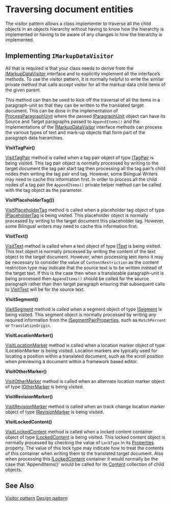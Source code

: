 Traversing document entities
=====

The visitor pattern allows a class implementer to traverse all the child objects in an objects hierarchy without having to know how the hierarchy is implemented or having to be aware of any changes in how the hierarchy is implemented.

Implementing `IMarkupDataVisitor`
----

All that is required is that your class needs to derive from the [IMarkupDataVisitor](../../api/filetypesupport/Sdl.FileTypeSupport.Framework.BilingualApi.IMarkupDataVisitor.yml#Sdl_FileTypeSupport_Framework_BilingualApi_IMarkupDataVisitor_VisitTagPair_Sdl_FileTypeSupport_Framework_BilingualApi_ITagPair_) interface and to explicitly implement all the interface’s methods. To use the visitor pattern, it is normally helpful to write the similar private method that calls accept visitor for all the markup data child items of the given parent.

This method can then be used to kick off the traversal of all the items in a paragraph-unit so that they can be written to the translated target document. This can be done in the implementation of [ProcessParagraphUnit](../../api/filetypesupport/Sdl.FileTypeSupport.Framework.BilingualApi.IBilingualContentHandler.yml#Sdl_FileTypeSupport_Framework_BilingualApi_IBilingualContentHandler_ProcessParagraphUnit_Sdl_FileTypeSupport_Framework_BilingualApi_IParagraphUnit_) where the passed [IParagraphUnit](../../api/filetypesupport/Sdl.FileTypeSupport.Framework.BilingualApi.IParagraphUnit.yml) object can have its Source and Target paragraphs passed to `AppendItems()` and the implementations of the [IMarkupDataVisitor](../../api/filetypesupport/Sdl.FileTypeSupport.Framework.BilingualApi.IMarkupDataVisitor.yml) interface methods can process the various types of text and mark-up objects that form part of the paragraph data hierarchies.

**VisitTagPair()**

[VisitTagPair](../../api/filetypesupport/Sdl.FileTypeSupport.Framework.BilingualApi.IMarkupDataVisitor.yml#Sdl_FileTypeSupport_Framework_BilingualApi_IMarkupDataVisitor_VisitTagPair_Sdl_FileTypeSupport_Framework_BilingualApi_ITagPair_) method is called when a tag pair object of type [ITagPair](../../api/filetypesupport/Sdl.FileTypeSupport.Framework.BilingualApi.ITagPair.yml) is being visited. This tag pair object is normally processed by writing to the target document the tag pair start tag then processing all the tag pair’s child nodes then writing the tag pair end tag. However, some Bilingual Writers may need to cache this information first. In order to process all the child nodes of a tag pair the `AppendItems()` private helper method can be called with the tag object as the parameter.

**VisitPlaceholderTag())**

[VisitPlaceholderTag](../../api/filetypesupport/Sdl.FileTypeSupport.Framework.BilingualApi.IMarkupDataVisitor.yml#Sdl_FileTypeSupport_Framework_BilingualApi_IMarkupDataVisitor_VisitPlaceholderTag_Sdl_FileTypeSupport_Framework_BilingualApi_IPlaceholderTag_) method is called when a placeholder tag object of type [IPlaceholderTag](../../api/filetypesupport/Sdl.FileTypeSupport.Framework.BilingualApi.IPlaceholderTag.yml) is being visited. This placeholder object is normally processed by writing to the target document this placeholder tag. However, some Bilingual writers may need to cache this information first.

**VisitText()**

[VisitText](../../api/filetypesupport/Sdl.FileTypeSupport.Framework.BilingualApi.IMarkupDataVisitor.yml#Sdl_FileTypeSupport_Framework_BilingualApi_IMarkupDataVisitor_VisitText_Sdl_FileTypeSupport_Framework_BilingualApi_IText_) method is called when a text object of type [IText](../../api/filetypesupport/Sdl.FileTypeSupport.Framework.BilingualApi.IText.yml) is being visited. This text object is normally processed by writing the content of the text object to the target document. However, when processing text items it may be necessary to consider the value of `ContentRestriction` as the content restriction type may indicate that the source text is to be written instead of the target text. If this is the case then when a translatable paragraph-unit is being processed then `AppendItems()` should be called for the source paragraph rather than then target paragraph ensuring that subsequent calls to [VisitText](../../api/filetypesupport/Sdl.FileTypeSupport.Framework.BilingualApi.IMarkupDataVisitor.yml#Sdl_FileTypeSupport_Framework_BilingualApi_IMarkupDataVisitor_VisitText_Sdl_FileTypeSupport_Framework_BilingualApi_IText_) will be for the source text.

**VisitSegment()**

[VisitSegment](../../api/filetypesupport/Sdl.FileTypeSupport.Framework.BilingualApi.IMarkupDataVisitor.yml#Sdl_FileTypeSupport_Framework_BilingualApi_IMarkupDataVisitor_VisitSegment_Sdl_FileTypeSupport_Framework_BilingualApi_ISegment_) method is called when a segment object of type [ISegment](../../api/filetypesupport/Sdl.FileTypeSupport.Framework.BilingualApi.ISegment.yml) is being visited. This segment object is normally processed by writing any required information from the [ISegmentPairProperties](../../api/filetypesupport/Sdl.FileTypeSupport.Framework.NativeApi.ISegmentPairProperties.yml), such as `MatchPercent` or `TranslationOrigin`.

**VisitLocationMarker()**

[VisitLocationMarker](../../api/filetypesupport/Sdl.FileTypeSupport.Framework.BilingualApi.IMarkupDataVisitor.yml#Sdl_FileTypeSupport_Framework_BilingualApi_IMarkupDataVisitor_VisitLocationMarker_Sdl_FileTypeSupport_Framework_BilingualApi_ILocationMarker_) method is called when a location marker object of type ILocationMarker is being visited. Location markers are typically used for locating a position within a translated document, such as the scroll position when previewing a document within a framework based editor.

**VisitOtherMarker()**

[VisitOtherMarker](../../api/filetypesupport/Sdl.FileTypeSupport.Framework.BilingualApi.IMarkupDataVisitor.yml#Sdl_FileTypeSupport_Framework_BilingualApi_IMarkupDataVisitor_VisitOtherMarker_Sdl_FileTypeSupport_Framework_BilingualApi_IOtherMarker_) method is called when an alternate location marker object of type [IOtherMarker](../../api/filetypesupport/Sdl.FileTypeSupport.Framework.BilingualApi.IOtherMarker.yml) is being visited.

**VisitRevisionMarker()**

[VisitRevisionMarker](../../api/filetypesupport/Sdl.FileTypeSupport.Framework.BilingualApi.IMarkupDataVisitor.yml#Sdl_FileTypeSupport_Framework_BilingualApi_IMarkupDataVisitor_VisitRevisionMarker_Sdl_FileTypeSupport_Framework_BilingualApi_IRevisionMarker_) method is called when an track change location marker object of type [IRevisionMarker](../../api/filetypesupport/Sdl.FileTypeSupport.Framework.BilingualApi.IRevisionMarker.yml) is being visited.

**VisitLockedContent()**

[VisitLockedContent](../../api/filetypesupport/Sdl.FileTypeSupport.Framework.BilingualApi.IMarkupDataVisitor.yml#Sdl_FileTypeSupport_Framework_BilingualApi_IMarkupDataVisitor_VisitLockedContent_Sdl_FileTypeSupport_Framework_BilingualApi_ILockedContent_) method is called when a locked content container object of type [ILockedContent](../../api/filetypesupport/Sdl.FileTypeSupport.Framework.BilingualApi.ILockedContent.yml) is being visited. This locked content object is normally processed by checking the value of `LockType` in its [Properties](../../api/filetypesupport/Sdl.FileTypeSupport.Framework.BilingualApi.ILockedContent.yml#Sdl_FileTypeSupport_Framework_BilingualApi_ILockedContent_Properties) property. The value of this lock type may indicate how to treat the contents of this container when writing them to the translated target document. Also when processing this [ILockedContent](../../api/filetypesupport/Sdl.FileTypeSupport.Framework.BilingualApi.ILockedContent.yml) container it would normally be the case that 'AppendItems()' would be called for its [Content](../../api/filetypesupport/Sdl.FileTypeSupport.Framework.BilingualApi.ILockedContent.yml#Sdl_FileTypeSupport_Framework_BilingualApi_ILockedContent_Content) collection of child objects.

See Also
---------
[Visitor pattern](https://en.wikipedia.org/wiki/Visitor_pattern)
[Design pattern](https://en.wikipedia.org/wiki/Design_Patterns)
